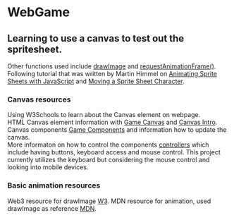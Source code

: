 # WebGame

## Learning to use a canvas to test out the spritesheet.
Other functions used include [drawImage](https://developer.mozilla.org/en-US/docs/Web/API/CanvasRenderingContext2D/drawImage) and [requestAnimationFrame()](https://developer.mozilla.org/en-US/docs/Web/API/window/requestAnimationFrame).<br/>Following tutorial that was written by Martin Himmel on [Animating Sprite Sheets with JavaScript](https://dev.to/martyhimmel/animating-sprite-sheets-with-javascript-ag3) and [Moving a Sprite Sheet Character](https://dev.to/martyhimmel/moving-a-sprite-sheet-character-with-javascript-3adg).

### Canvas resources
Using W3Schools to learn about the Canvas element on webpage. <br />
HTML Canvas element information with [Game Canvas](https://www.w3schools.com/graphics/game_canvas.asp) and [Canvas Intro](https://www.w3schools.com/graphics/canvas_intro.asp). <br />
Canvas components [Game Components](https://www.w3schools.com/graphics/game_components.asp) and information how to update the canvas. <br />
More informaton on how to control the components [controllers](https://www.w3schools.com/graphics/game_controllers.asp) which include having buttons, keyboard access and mouse control. This project currently utilizes the keyboard but considering the mouse control and looking into mobile devices.

### Basic animation resources
Web3 resource for drawImage [W3](https://www.w3schools.com/jsref/canvas_drawimage.asp).
MDN resource for animation, used drawImage as reference [MDN](https://developer.mozilla.org/en-US/docs/Web/API/Canvas_API/Tutorial/Basic_animations).
